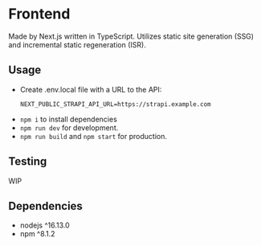 # Frontend

Made by Next.js written in TypeScript. Utilizes static site generation (SSG) and incremental static regeneration (ISR).

## Usage

- Create .env.local file with a URL to the API:
  ```
  NEXT_PUBLIC_STRAPI_API_URL=https://strapi.example.com
  ```
- `npm i` to install dependencies
- `npm run dev` for development.
- `npm run build` and `npm start` for production.

## Testing

WIP

## Dependencies

- nodejs ^16.13.0
- npm ^8.1.2
